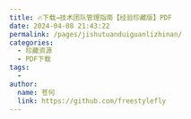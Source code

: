 ```yaml
---
title: 🔥下载→技术团队管理指南【经验珍藏版】PDF
date: 2024-04-08 21:43:22
permalink: /pages/jishutuanduiguanlizhinan/
categories:
  - 珍藏资源
  - PDF下载
tags:
  - 
author: 
  name: 苍何
  link: https://github.com/freestylefly
---
```

